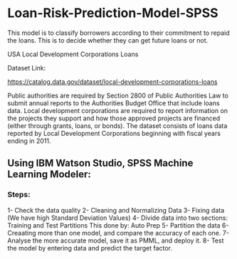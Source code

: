 # Loan-Risk-Prediction-Model-SPSS
This model is to classify borrowers according to their commitment to repaid the loans. This is to decide whether they can get future loans or not.

USA Local Development Corporations Loans

Dataset Link: 

https://catalog.data.gov/dataset/local-development-corporations-loans

Public authorities are required by Section 2800 of Public Authorities Law to submit annual reports to the Authorities Budget Office that include loans data. Local development corporations are required to report information on the projects they support and how those approved projects are financed (either through grants, loans, or bonds). The dataset consists of loans data reported by Local Development Corporations beginning with fiscal years ending in 2011.

## Using IBM Watson Studio, SPSS Machine Learning Modeler:
### Steps: 
1- Check the data quality
2- Cleaning and Normalizing Data
3- Fixing data (We have high Standard Deviation Values)
4- Divide data into two sections: Training and Test Partitions
This done by: Auto Prep
5- Partition the data
6- Creaating more than one model, and compare the accuracy of each one.
7- Analyse the more accurate model, save it as PMML, and deploy it.
8- Test the model by entering data and predict the target factor.
